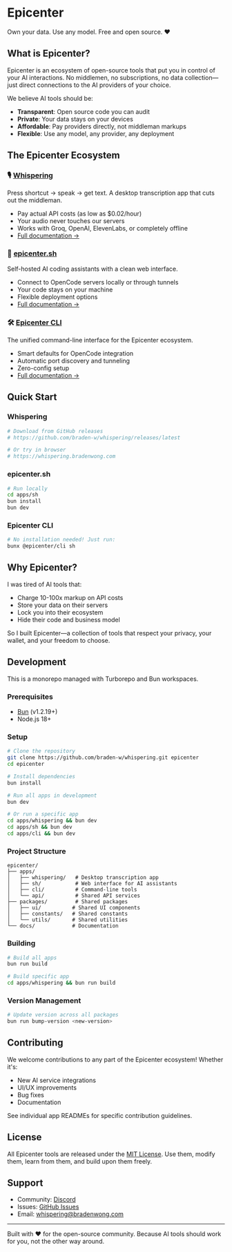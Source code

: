 # Epicenter

Own your data. Use any model. Free and open source. ❤️

## What is Epicenter?

Epicenter is an ecosystem of open-source tools that put you in control of your AI interactions. No middlemen, no subscriptions, no data collection—just direct connections to the AI providers of your choice.

We believe AI tools should be:
- **Transparent**: Open source code you can audit
- **Private**: Your data stays on your devices
- **Affordable**: Pay providers directly, not middleman markups
- **Flexible**: Use any model, any provider, any deployment

## The Epicenter Ecosystem

### 🎙️ [Whispering](./apps/whispering)
Press shortcut → speak → get text. A desktop transcription app that cuts out the middleman.
- Pay actual API costs (as low as $0.02/hour)
- Your audio never touches our servers
- Works with Groq, OpenAI, ElevenLabs, or completely offline
- [Full documentation →](./apps/whispering)

### 🤖 [epicenter.sh](./apps/sh)
Self-hosted AI coding assistants with a clean web interface.
- Connect to OpenCode servers locally or through tunnels
- Your code stays on your machine
- Flexible deployment options
- [Full documentation →](./apps/sh)

### 🛠️ [Epicenter CLI](./apps/cli)
The unified command-line interface for the Epicenter ecosystem.
- Smart defaults for OpenCode integration
- Automatic port discovery and tunneling
- Zero-config setup
- [Full documentation →](./apps/cli)

## Quick Start

### Whispering
```bash
# Download from GitHub releases
# https://github.com/braden-w/whispering/releases/latest

# Or try in browser
# https://whispering.bradenwong.com
```

### epicenter.sh
```bash
# Run locally
cd apps/sh
bun install
bun dev
```

### Epicenter CLI
```bash
# No installation needed! Just run:
bunx @epicenter/cli sh
```

## Why Epicenter?

I was tired of AI tools that:
- Charge 10-100x markup on API costs
- Store your data on their servers
- Lock you into their ecosystem
- Hide their code and business model

So I built Epicenter—a collection of tools that respect your privacy, your wallet, and your freedom to choose.

## Development

This is a monorepo managed with Turborepo and Bun workspaces.

### Prerequisites
- [Bun](https://bun.sh) (v1.2.19+)
- Node.js 18+

### Setup
```bash
# Clone the repository
git clone https://github.com/braden-w/whispering.git epicenter
cd epicenter

# Install dependencies
bun install

# Run all apps in development
bun dev

# Or run a specific app
cd apps/whispering && bun dev
cd apps/sh && bun dev
cd apps/cli && bun dev
```

### Project Structure
```
epicenter/
├── apps/
│   ├── whispering/   # Desktop transcription app
│   ├── sh/           # Web interface for AI assistants
│   ├── cli/          # Command-line tools
│   └── api/          # Shared API services
├── packages/         # Shared packages
│   ├── ui/          # Shared UI components
│   ├── constants/   # Shared constants
│   └── utils/       # Shared utilities
└── docs/            # Documentation
```

### Building
```bash
# Build all apps
bun run build

# Build specific app
cd apps/whispering && bun run build
```

### Version Management
```bash
# Update version across all packages
bun run bump-version <new-version>
```

## Contributing

We welcome contributions to any part of the Epicenter ecosystem! Whether it's:
- New AI service integrations
- UI/UX improvements
- Bug fixes
- Documentation

See individual app READMEs for specific contribution guidelines.

## License

All Epicenter tools are released under the [MIT License](LICENSE). Use them, modify them, learn from them, and build upon them freely.

## Support

- Community: [Discord](https://discord.gg/YWa5YVUSxa)
- Issues: [GitHub Issues](https://github.com/braden-w/whispering/issues)
- Email: [whispering@bradenwong.com](mailto:whispering@bradenwong.com)

---

Built with ❤️ for the open-source community. Because AI tools should work for you, not the other way around.